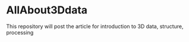 # AllAbout3Ddata
This repository will post the article for introduction to 3D data, structure, processing 
